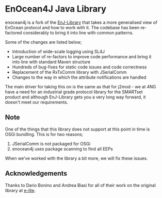 # EnOcean4J Java Library
enocean4j is a fork of the [EnJ-Library](https://github.com/dog-gateway/enj-library) that takes a more generalised view of EnOcean protocol and how to work with it.
The codebase has been re-factored considerably to bring it into line with common patterns.

Some of the changes are listed below;

* Introduction of wide-scale logging using SL4J
* Large number of re-factors to improve code performance and bring it into line with standard Maven structure
* Hundreds of bug-fixes for static code issues and code correctness
* Replacement of the RxTxComm library with JSerialComm
* Changes to the way in which the attribute notifications are handled

The main driver for taking this on is the same as that for j2mod - we at 4NG have a need for an industrial grade  protocol library for the SMARTset product and 
although EnJ-Library gets you a very long way forward, it doesn't meet our requirements.

## Note
One of the things that this library does not support at this point in time is OSGi bundling. This is for two reasons; 

1. JSerialComm is not packaged for OSGi
2. enocean4j uses package scanning to find all EEPs

When we've worked with the library a bit more, we will fix these issues.

## Acknowledgements
Thanks to Dario Bonino and Andrea Biasi for all of their work on the original library at [e-lite](https://elite.polito.it/).